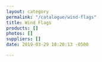 ```yaml
---
layout: category
permalink: "/catalogue/wind-flags"
title: Wind Flags
products: []
photos: []
suppliers: []
date: 2019-03-29 18:20:13 -0500

---
```

